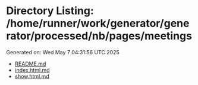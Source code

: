 # Directory Listing: /home/runner/work/generator/generator/processed/nb/pages/meetings
Generated on: Wed May  7 04:31:56 UTC 2025

- [README.md](README.md)
- [index.html.md](index.html.md)
- [show.html.md](show.html.md)
